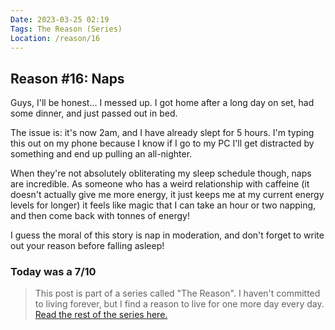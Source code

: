 ```yaml
---
Date: 2023-03-25 02:19
Tags: The Reason (Series)
Location: /reason/16
---
```


## Reason #16: Naps
Guys, I'll be honest... I messed up. I got home after a long day on set, had some dinner, and just passed out in bed.

The issue is: it's now 2am, and I have already slept for 5 hours. I'm typing this out on my phone because I know if I go to my PC I'll get distracted by something and end up pulling an all-nighter.

When they're not absolutely obliterating my sleep schedule though, naps are incredible. As someone who has a weird relationship with caffeine (it doesn't actually give me more energy, it just keeps me at my current energy levels for longer) it feels like magic that I can take an hour or two napping, and then come back with tonnes of energy!

I guess the moral of this story is nap in moderation, and don't forget to write out your reason before falling asleep!
### Today was a 7/10

>This post is part of a series called "The Reason". I haven't committed to living forever, but I find a reason to live for one more day every day. [Read the rest of the series here.](/reason/)